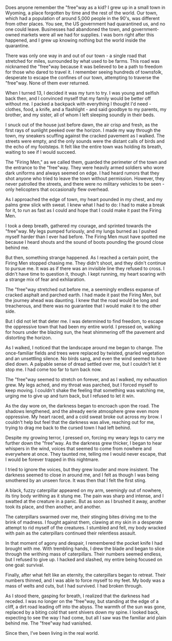 Does anyone remember the "free"way as a kid? I grew up in a small town in Wyoming, a place forgotten by time and the rest of the world. Our town, which had a population of around 5,000 people in the 90's, was different from other places. You see, the US government had quarantined us, and no one could leave. Businesses had abandoned the town, and government-owned markets were all we had for supplies. I was born right after this happened, and I grew up knowing nothing but the world inside the quarantine.  
  
There was only one way in and out of our town - a single road that stretched for miles, surrounded by what used to be farms. This road was nicknamed the "free"way because it was believed to be a path to freedom for those who dared to travel it. I remember seeing hundreds of townsfolk, desperate to escape the confines of our town, attempting to traverse the "free"way. None of them ever returned.  
  
When I turned 13, I decided it was my turn to try. I was young and selfish back then, and I convinced myself that my family would be better off without me. I packed a backpack with everything I thought I'd need - clothes, food, a knife, and a flashlight - and said goodbye to my parents, my brother, and my sister, all of whom I left sleeping soundly in their beds.  
  
I snuck out of the house just before dawn, the air crisp and fresh, as the first rays of sunlight peeked over the horizon. I made my way through the town, my sneakers scuffing against the cracked pavement as I walked. The streets were empty, and the only sounds were the distant calls of birds and the echo of my footsteps. It felt like the entire town was holding its breath, waiting to see if I would succeed.  
  
The "Firing Men," as we called them, guarded the perimeter of the town and the entrance to the "free"way. They were heavily armed soldiers who wore dark uniforms and always seemed on edge. I had heard rumors that they shot anyone who tried to leave the town without permission. However, they never patrolled the streets, and there were no military vehicles to be seen - only helicopters that occasionally flew overhead.  
  
As I approached the edge of town, my heart pounded in my chest, and my palms grew slick with sweat. I knew what I had to do: I had to make a break for it, to run as fast as I could and hope that I could make it past the Firing Men.  
  
I took a deep breath, gathered my courage, and sprinted towards the "free"way. My legs pumped furiously, and my lungs burned as I pushed myself harder than I ever had before. The Firing Men must have spotted me because I heard shouts and the sound of boots pounding the ground close behind me.  
  
But then, something strange happened. As I reached a certain point, the Firing Men stopped chasing me. They didn't shoot, and they didn't continue to pursue me. It was as if there was an invisible line they refused to cross. I didn't have time to question it, though. I kept running, my heart soaring with a strange mix of fear and exhilaration.  
  
The "free"way stretched out before me, a seemingly endless expanse of cracked asphalt and parched earth. I had made it past the Firing Men, but the journey ahead was daunting. I knew that the road would be long and treacherous, and there was no guarantee that I would make it to the other side.  
  
But I did not let that deter me. I was determined to find freedom, to escape the oppressive town that had been my entire world. I pressed on, walking for hours under the blazing sun, the heat shimmering off the pavement and distorting the horizon.  
  
As I walked, I noticed that the landscape around me began to change. The once-familiar fields and trees were replaced by twisted, gnarled vegetation and an unsettling silence. No birds sang, and even the wind seemed to have died down. A palpable sense of dread settled over me, but I couldn't let it stop me. I had come too far to turn back now.  
  
The "free"way seemed to stretch on forever, and as I walked, my exhaustion grew. My legs ached, and my throat was parched, but I forced myself to keep moving. I couldn't shake the feeling that something was watching me, urging me to give up and turn back, but I refused to let it win.  
  
As the day wore on, the darkness began to encroach upon the road. The shadows lengthened, and the already eerie atmosphere grew even more oppressive. My heart raced, and a cold sweat broke out across my brow. I couldn't help but feel that the darkness was alive, reaching out for me, trying to drag me back to the cursed town I had left behind.  
  
Despite my growing terror, I pressed on, forcing my weary legs to carry me further down the "free"way. As the darkness grew thicker, I began to hear whispers in the wind, voices that seemed to come from nowhere and everywhere at once. They taunted me, telling me I would never escape, that I would be forever trapped in this nightmare.  
  
I tried to ignore the voices, but they grew louder and more insistent. The darkness seemed to close in around me, and I felt as though I was being smothered by an unseen force. It was then that I felt the first sting.  
  
A black, fuzzy caterpillar appeared on my arm, seemingly out of nowhere, its tiny body writhing as it stung me. The pain was sharp and intense, and I swatted at the creature in a panic. But as soon as I brushed it away, another took its place, and then another, and another.  
  
The caterpillars swarmed over me, their stinging bites driving me to the brink of madness. I fought against them, clawing at my skin in a desperate attempt to rid myself of the creatures. I stumbled and fell, my body wracked with pain as the caterpillars continued their relentless assault.  
  
In that moment of agony and despair, I remembered the pocket knife I had brought with me. With trembling hands, I drew the blade and began to slice through the writhing mass of caterpillars. Their numbers seemed endless, but I refused to give up. I hacked and slashed, my entire being focused on one goal: survival.  
  
Finally, after what felt like an eternity, the caterpillars began to retreat. Their numbers thinned, and I was able to force myself to my feet. My body was a mass of welts and cuts, but I had survived. I had broken through.  
  
As I stood there, gasping for breath, I realized that the darkness had receded. I was no longer on the "free"way, but standing at the edge of a cliff, a dirt road leading off into the abyss. The warmth of the sun was gone, replaced by a biting cold that sent shivers down my spine. I looked back, expecting to see the way I had come, but all I saw was the familiar arid plain behind me. The "free"way had vanished.   
  
Since then, I’ve been living in the real world.